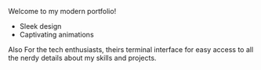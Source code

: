 Welcome to my modern portfolio! 

- Sleek design
- Captivating animations

Also For the tech enthusiasts, theirs terminal interface for easy access to all the nerdy details about my skills and projects.
